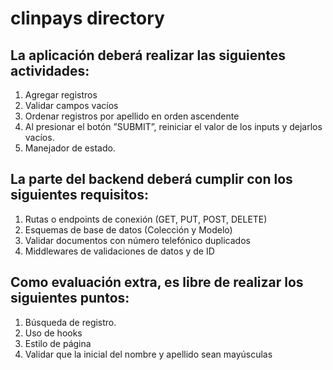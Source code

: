 # clinpays directory


## La aplicación deberá realizar las siguientes actividades:
1. Agregar registros
2. Validar campos vacíos
3. Ordenar registros por apellido en orden ascendente
4. Al presionar el botón ”SUBMIT”, reiniciar el valor de los inputs y dejarlos vacíos.
5. Manejador de estado. 

## La parte del backend deberá cumplir con los siguientes requisitos:
1. Rutas o endpoints de conexión (GET, PUT, POST, DELETE)
2. Esquemas de base de datos (Colección y Modelo)
3. Validar documentos con número telefónico duplicados
4. Middlewares de validaciones de datos y de ID

## Como evaluación extra, es libre de realizar los siguientes puntos:
1. Búsqueda de registro.
2. Uso de hooks
3. Estilo de página
4. Validar que la inicial del nombre y apellido sean mayúsculas
